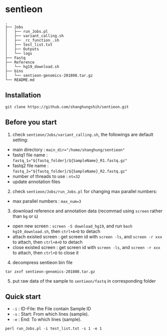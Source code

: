 # sentieon

    .
    ├── Jobs    
    │   ├── run_Jobs.pl
    │   ├── variant_calling.sh
    │   ├── _rc_function_.sh
    │   ├── test_list.txt
    │   ├── Outputs
    │   └── logs
    ├── Fastq                   
    ├── Reference
    │   └── hg19_download.sh
    ├── bins    
    │   └── sentieon-genomics-201808.tar.gz
    └── README.md

## Installation
``` shell
git clone https://github.com/shanghungshih/sentieon.git
```


## Before you start
1. check `sentieon/Jobs/variant_calling.sh`, the followings are default setting:
- main directory : `main_dir="/home/shanghung/sentieon"`
- fastq1 file name : `fastq_1="${fastq_folder}/${SampleName}_R1.fastq.gz"`
- fastq2 file name : `fastq_2="${fastq_folder}/${SampleName}_R2.fastq.gz"`
- number of threads to use : `nt=32`
- update annotation files

2. check `sentieon/Jobs/run_Jobs.pl` for changing max parallel numbers:
- max parallel numbers : `max_num=3`

3. download reference and annotation data (recommad using `screen` rather than `bg` or `&`)
- open new screen : `screen -S download_hg19`, and run `bash hg19_download.sh`, then `ctrl+A+D` to detach
- attach existed screen : get screen id with `screen -ls`, and `screen -r xxx` to attach, then `ctrl+A+D` to detach
- close existed screen : get screen id with `screen -ls`, and `screen -r xxx` to attach, then `ctrl+D` to close it

4. decompress sentieon bin file
``` shell
tar zxvf sentieon-genomics-201808.tar.gz
```

5. put raw data of the sample to `sentieon/fastq` in corresponding folder 


## Quick start
- `-i` : ID-File: the File contain Sample ID
- `-s` : Start: From which lines (sample).
- `-e` : End: To which lines (sample).
``` shell
perl run_Jobs.pl -i test_list.txt -s 1 -e 1
```

